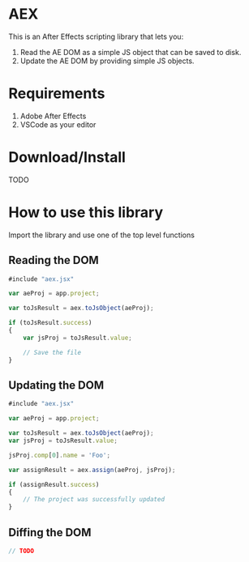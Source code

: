 # AEX
This is an After Effects scripting library that lets you:
1. Read the AE DOM as a simple JS object that can be saved to disk.
2. Update the AE DOM by providing simple JS objects.

# Requirements
1. Adobe After Effects
1. VSCode as your editor

# Download/Install
TODO

# How to use this library
Import the library and use one of the top level functions

## Reading the DOM
```javascript
#include "aex.jsx"

var aeProj = app.project;

var toJsResult = aex.toJsObject(aeProj);

if (toJsResult.success)
{
    var jsProj = toJsResult.value;

    // Save the file
}
```

## Updating the DOM
```javascript
#include "aex.jsx"

var aeProj = app.project;

var toJsResult = aex.toJsObject(aeProj);
var jsProj = toJsResult.value;

jsProj.comp[0].name = 'Foo';

var assignResult = aex.assign(aeProj, jsProj);

if (assignResult.success)
{
    // The project was successfully updated
}
```

## Diffing the DOM
```javascript
// TODO
```
